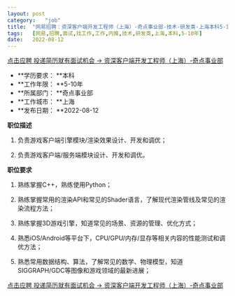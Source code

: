 ```yaml
---
layout:	post
category:	"job"
title:	"网易招聘：资深客户端开发工程师（上海）-奇点事业部-技术-研发类-上海本科5-10年"
tags:	[网易,招聘,面试,找工作,工作,内推,技术,研发类,上海,本科,5-10年]
date:	2022-08-12
---
```


[点击应聘 投递简历就有面试机会 ->  资深客户端开发工程师（上海）-奇点事业部](http://mobile.bole.netease.com/bole/boleDetail?id=19486&employeeId=346f03c3cda5f04c&key=all)



- **学历要求： **本科
- **工作年限： **5-10年
- **所属部门： **奇点事业部
- **工作城市： **上海
- **发布日期： **2022-08-12



**职位描述**

1.	负责游戏客户端引擎模块/渲染效果设计、开发和调优；

2.	负责游戏客户端/服务端模块设计、开发和调优。



**职位要求**

1.	熟练掌握C++，熟练使用Python；

2.	熟练掌握常用的渲染API和常见的Shader语言，了解现代渲染管线及常见的渲染流程方法；

3.	熟练掌握3D游戏引擎，知道常见的场景、资源的管理、优化方式；

4.	熟悉iOS/Android等平台下，CPU/GPU/内存/显存等相关内容的性能测试和调优方法；

5.	熟悉常用数据结构、算法，了解常见的数学、物理模型，知道SIGGRAPH/GDC等图像和游戏领域的最新进展；





[点击应聘 投递简历就有面试机会 ->  资深客户端开发工程师（上海）-奇点事业部](http://mobile.bole.netease.com/bole/boleDetail?id=19486&employeeId=346f03c3cda5f04c&key=all)